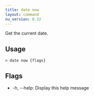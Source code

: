 ```yaml
---
title: date now
layout: command
nu_version: 0.32
---
```


Get the current date.

## Usage

```shell
> date now {flags}
```

## Flags

- -h, --help: Display this help message
